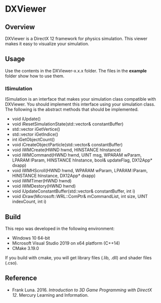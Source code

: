 # DXViewer
## Overview
DXViewer is a DirectX 12 framework for physics simulation. This viewer makes it easy to visualize your simulation.

## Usage
Use the contents in the DXViewer-x.x.x folder. The files in the **example** folder show how to use them.

### ISimulation
ISimulation is an interface that makes your simulation class compatible with DXViewer. You should implement this interface using your simulation class. The following is the abstract methods that should be implemented.
* void iUpdate()
* void iResetSimulationState(std::vector<ConstantBuffer>& constantBuffer)
* std::vector<Vertex> iGetVertice()
* std::vector<unsigned int> iGetIndice()
* int iGetObjectCount()
* void iCreateObjectParticle(std::vector<ConstantBuffer>& constantBuffer)
* void iWMCreate(HWND hwnd, HINSTANCE hInstance)
* void iWMCommand(HWND hwnd, UINT msg, WPARAM wParam, LPARAM lParam, HINSTANCE hInstance, bool& updateFlag, DX12App* dxapp) 
* void iWMHScroll(HWND hwnd, WPARAM wParam, LPARAM lParam, HINSTANCE hInstance, DX12App* dxapp)
* void iWMTimer(HWND hwnd)
* void iWMDestory(HWND hwnd)
* void iUpdateConstantBuffer(std::vector<ConstantBuffer>& constantBuffer, int i)
* void iDraw(Microsoft::WRL::ComPtr<ID3D12GraphicsCommandList>& mCommandList, int size, UINT indexCount, int i)

## Build
This repo was developed in the following environment:
* Windows 10 64-bit
* Microsoft Visual Studio 2019 on x64 platform (C++14)
* CMake 3.19.0

If you build with cmake, you will get library files (.lib, .dll) and shader files (.cso).

## Reference
* Frank Luna. 2016. _Introduction to 3D Game Programming with DirectX 12_. Mercury Learning and Information.
